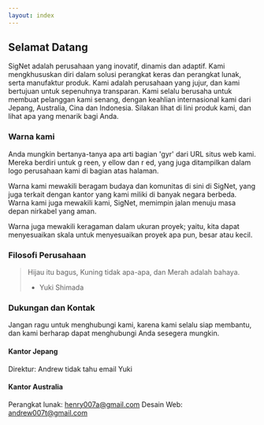 ```yaml
---
layout: index
---
```


## Selamat Datang
SigNet adalah perusahaan yang inovatif, dinamis dan adaptif. Kami mengkhususkan diri dalam solusi perangkat keras dan perangkat lunak, serta manufaktur produk. Kami adalah perusahaan yang jujur, dan kami bertujuan untuk sepenuhnya transparan. Kami selalu berusaha untuk membuat pelanggan kami senang, dengan keahlian internasional kami dari Jepang, Australia, Cina dan Indonesia. Silakan lihat di lini produk kami, dan lihat apa yang menarik bagi Anda.

### Warna kami
Anda mungkin bertanya-tanya apa arti bagian 'gyr' dari URL situs web kami. Mereka berdiri untuk g reen, y ellow dan r ed, yang juga ditampilkan dalam logo perusahaan kami di bagian atas halaman.

Warna kami mewakili beragam budaya dan komunitas di sini di SigNet, yang juga terkait dengan kantor yang kami miliki di banyak negara berbeda. Warna kami juga mewakili kami, SigNet, memimpin jalan menuju masa depan nirkabel yang aman.

Warna juga mewakili keragaman dalam ukuran proyek; yaitu, kita dapat menyesuaikan skala untuk menyesuaikan proyek apa pun, besar atau kecil.

### Filosofi Perusahaan
> Hijau itu bagus, Kuning tidak apa-apa, dan Merah adalah bahaya.
> - Yuki Shimada

### Dukungan dan Kontak
Jangan ragu untuk menghubungi kami, karena kami selalu siap membantu, dan kami berharap dapat menghubungi Anda sesegera mungkin.

#### Kantor Jepang
Direktur: Andrew tidak tahu email Yuki

#### Kantor Australia
Perangkat lunak: henry007a@gmail.com
Desain Web:      andrew007t@gmail.com
